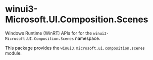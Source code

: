 <!-- warning: Please don't edit this file. It was automatically generated. -->

# winui3-Microsoft.UI.Composition.Scenes

Windows Runtime (WinRT) APIs for for the `winui3-Microsoft.UI.Composition.Scenes` namespace.

This package provides the `winui3.microsoft.ui.composition.scenes` module.
